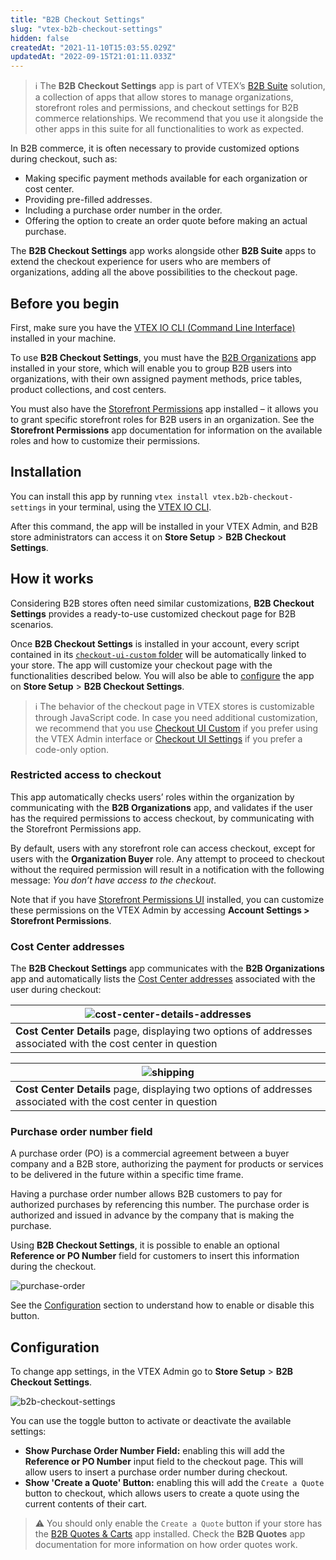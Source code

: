 ```yaml
---
title: "B2B Checkout Settings"
slug: "vtex-b2b-checkout-settings"
hidden: false
createdAt: "2021-11-10T15:03:55.029Z"
updatedAt: "2022-09-15T21:01:11.033Z"
---
```


> ℹ️ The **B2B Checkout Settings** app is part of VTEX’s [B2B Suite](https://developers.vtex.com/docs/guides/vtex-b2b-suite) solution, a collection of apps that allow stores to manage organizations, storefront roles and permissions, and checkout settings for B2B commerce relationships. We recommend that you use it alongside the other apps in this suite for all functionalities to work as expected.

In B2B commerce, it is often necessary to provide customized options during checkout, such as:

* Making specific payment methods available for each organization or cost center.
* Providing pre-filled addresses.
* Including a purchase order number in the order.
* Offering the option to create an order quote before making an actual purchase.

The **B2B Checkout Settings** app works alongside other **B2B Suite** apps to extend the checkout experience for users who are members of organizations, adding all the above possibilities to the checkout page.


## Before you begin

First, make sure you have the [VTEX IO CLI (Command Line Interface)](https://developers.vtex.com/docs/guides/vtex-io-documentation-vtex-io-cli-install) installed in your machine.

To use **B2B Checkout Settings**, you must have the [B2B Organizations](https://developers.vtex.com/docs/guides/vtex-b2b-organizations) app installed in your store, which will enable you to group B2B users into organizations, with their own assigned payment methods, price tables, product collections, and cost centers. 

You must also have the [Storefront Permissions](https://developers.vtex.com/docs/guides/vtex-storefront-permissions) app installed – it allows you to grant specific storefront roles for B2B users in an organization. See the **Storefront Permissions** app documentation for information on the available roles and how to customize their permissions.


## Installation

You can install this app by running `vtex install vtex.b2b-checkout-settings` in your terminal, using the [VTEX IO CLI](https://developers.vtex.com/docs/guides/vtex-io-documentation-vtex-io-cli-installation-and-command-reference).

After this command, the app will be installed in your VTEX Admin, and B2B store administrators can access it on **Store Setup** > **B2B Checkout Settings**.


## How it works

Considering B2B stores often need similar customizations, **B2B Checkout Settings** provides a ready-to-use customized checkout page for B2B scenarios.

Once **B2B Checkout Settings** is installed in your account, every script contained in its [`checkout-ui-custom` folder](https://github.com/vtex-apps/b2b-checkout-settings/tree/master/checkout-ui-custom) will be automatically linked to your store. The app will customize your checkout page with the functionalities described below. You will also be able to [configure](#configuration) the app on **Store Setup** > **B2B Checkout Settings**.


> ℹ️ The behavior of the checkout page in VTEX stores is customizable through JavaScript code. In case you need additional customization, we recommend that you use [Checkout UI Custom](https://apps.vtex.com/vtex-checkout-ui-custom/p) if you prefer using the VTEX Admin interface or [Checkout UI Settings](https://developers.vtex.com/docs/guides/vtex-checkout-ui-settings) if you prefer a code-only option.


### Restricted access to checkout

This app automatically checks users’ roles within the organization by communicating with the **B2B Organizations** app, and validates if the user has the required permissions to access checkout, by communicating with the Storefront Permissions app.

By default, users with any storefront role can access checkout, except for users with the **Organization Buyer** role. Any attempt to proceed to checkout without the required permission will result in a notification with the following message: _You don’t have access to the checkout_.

Note that if you have [Storefront Permissions UI](https://developers.vtex.com/docs/guides/vtex-storefront-permissions-ui) installed, you can customize these permissions on the VTEX Admin by accessing **Account Settings > Storefront Permissions**.


### Cost Center addresses

The **B2B Checkout Settings** app communicates with the **B2B Organizations** app and automatically lists the [Cost Center addresses](https://developers.vtex.com/docs/guides/vtex-b2b-organizations#cost-center-details) associated with the user during checkout:

| ![cost-center-details-addresses](https://raw.githubusercontent.com/vtex-apps/b2b-checkout-settings/master/docs/images/cost-center-details-addresses.png) |
|-|
|**Cost Center Details** page, displaying two options of addresses associated with the cost center in question |

| ![shipping](https://raw.githubusercontent.com/vtex-apps/b2b-checkout-settings/master/docs/images/shipping.png) |
|-|
| **Cost Center Details** page, displaying two options of addresses associated with the cost center in question | Checkout page for an user associated with this organization and cost center |


### Purchase order number field

A purchase order (PO) is a commercial agreement between a buyer company and a B2B store, authorizing the payment for products or services to be delivered in the future within a specific time frame.

Having a purchase order number allows B2B customers to pay for authorized purchases by referencing this number. The purchase order is authorized and issued in advance by the company that is making the purchase.

Using **B2B Checkout Settings**, it is possible to enable an optional **Reference or PO Number** field for customers to insert this information during the checkout.

![purchase-order](https://raw.githubusercontent.com/vtex-apps/b2b-checkout-settings/master/docs/images/purchase-order.png)

See the [Configuration](#configuration) section to understand how to enable or disable this button.

## Configuration

To change app settings, in the VTEX Admin go to **Store Setup** > **B2B Checkout Settings**.

![b2b-checkout-settings](https://raw.githubusercontent.com/vtex-apps/b2b-checkout-settings/master/docs/images/b2b-checkout-settings.png)

You can use the toggle button to activate or deactivate the available settings:

* **Show Purchase Order Number Field:** enabling this will add the **Reference or PO Number** input field to the checkout page. This will allow users to insert a purchase order number during checkout.
* **Show 'Create a Quote' Button:** enabling this will add the `Create a Quote` button to checkout, which allows users to create a quote using the current contents of their cart.

> ⚠️ You should only enable the `Create a Quote` button if your store has the [B2B Quotes & Carts](https://developers.vtex.com/docs/guides/vtex-b2b-quotes) app installed. Check the **B2B Quotes** app documentation for more information on how order quotes work.